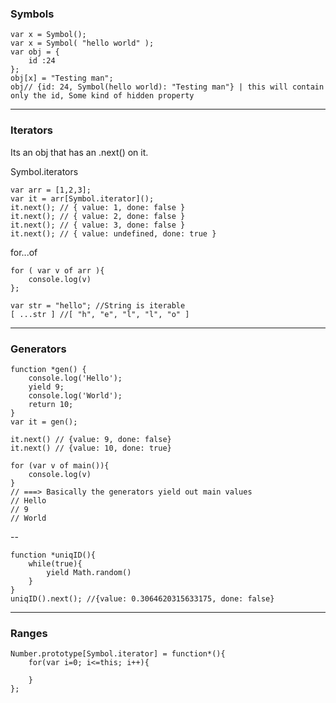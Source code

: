 ### Symbols

	var x = Symbol();
	var x = Symbol( "hello world" );
	var obj = {
		id :24
	};
	obj[x] = "Testing man";
	obj// {id: 24, Symbol(hello world): "Testing man"} | this will contain only the id, Some kind of hidden property


----------

### Iterators

Its an obj that has an .next() on it.

Symbol.iterators
	
	var arr = [1,2,3];
	var it = arr[Symbol.iterator]();
	it.next(); // { value: 1, done: false }
	it.next(); // { value: 2, done: false }
	it.next(); // { value: 3, done: false }
	it.next(); // { value: undefined, done: true }

for...of

	for ( var v of arr ){ 
		console.log(v) 
	};

	var str = "hello"; //String is iterable 
	[ ...str ] //[ "h", "e", "l", "l", "o" ]
	
---
### Generators
		
	function *gen() {
		console.log('Hello');
		yield 9; 
		console.log('World');
		return 10;
	}
	var it = gen();

	it.next() // {value: 9, done: false}
	it.next() // {value: 10, done: true}
	
	for (var v of main()){
		console.log(v) 
	}
	// ===> Basically the generators yield out main values
	// Hello
	// 9
	// World

--

	function *uniqID(){
		while(true){	
			yield Math.random()
		}
	}
	uniqID().next(); //{value: 0.3064620315633175, done: false}	

---
### Ranges
	
	Number.prototype[Symbol.iterator] = function*(){
		for(var i=0; i<=this; i++){
		
		}
	};
<!--stackedit_data:
eyJoaXN0b3J5IjpbLTIwNDg5MTgzODBdfQ==
-->